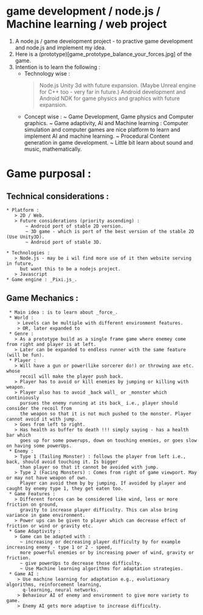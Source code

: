 # game development / node.js / Machine learning / web project
1. A node.js / game development project - to practive game development and node.js and implement my idea.
2. Here is a (prototype)[game_prototype_balance_your_forces.jpg] of the game.
3. Intention is to learn the following :
    * Technology wise : 
       > Node.js
       > Unity 3d with future expansion. (Maybe Unreal engine for C++ too - very far in future.)
       > Android development and Android NDK for game physics and graphics with future expansion.
    * Concept wise : 
      ~ Game Development, Game physics and Computer graphics.
      ~ Game adaptivity, AI and Machine learning : Computer simulation and computer games are nice 
        platform to learn and implement AI and machine learning.
      ~ Procedural Content generation in game development.
      ~ Little bit learn about sound and music, mathematically.

# Game purposal :
 ## Technical considerations :
    * Platform : 
       > 2D / Web. 
       > Future considerations (priority ascending) :
           ~ Android port of stable 2D version.
           ~ 3D game - which is port of the best version of the stable 2D (Use Unity3D).
           ~ Android port of stable 3D.          
       
    * Technologies : 
       > Node.js - may be i wil find more use of it then website serving in future, 
         but want this to be a nodejs project.
       > Javascript
    * Game engine : _Pixi.js_.
    
  ## Game Mechanics :
     * Main idea : is to learn about _force_.
     * World : 
        > Levels can be multiple with different environment features.
        > OR, later expanded to 
     * Genre : 
       > As a prototype build as a single frame game where enemey come from right and player is at left.
       > Later can be expanded to endless runner with the same feature (will be fun).
     * Player :
       > Will have a gun or power(like sorcerer do!) or throwing axe etc. whose 
         recoil will make the player push back.
       > Player has to avoid or kill enemies by jumping or killing with weapon.
       > Player also has to avoid _back wall_ or _monster which continiously 
         pursues the enemy running at its back_ i.e., player should consider the recoil from 
         the weapon so that it is not much pushed to the monster. Player cannot avoid it with jump.
       > Goes from left to right.
       > Has health as buffer to death !!! simply saying - has a health bar which 
         goes up for some powerups, down on touching enemies, or goes slow on having some powerUps.
     * Enemy :
       > Type 1 (Tailing Monster) : follows the player from left i.e., back, should avoid touching it. Is bigger
         than player so that it cannot be avoided with jump.
       > Type 2 (Facing Monsters) : Comes from right of game viewport. May or may not have weapon of own. 
         Player can avoid them by by jumping. If avoided by player and caught by enemy type 1, they get eaten too.
     * Game Features :
       > Different forces can be considered like wind, less or more friction on ground,
         gravity to increase player difficulty. This can also bring variance in game environment.
       > Power ups can be given to player which can decrease effect of friction or wind or gravity etc.
     * Game Adaptivity :
       > Game can be adapted with :
         ~ increasing or decreasing player difficulty by for example increasing enemy - type 1 or 2 - speed, 
         more powerful enemies or by increasing power of wind, gravity or friction.
         ~ give powerUps to decrease those difficulty.
         ~ Use Machine learning algorithms for adaptation strategies.
     * Game AI :
        > Use machine learning for adaptation e.g., evolutionary algorithms, reinforcement learning, 
          q-learning, neural networks.
        > Behaviour AI of enemy and environment to give more variety to game.
        > Enemy AI gets more adaptive to increase difficulty.
       
